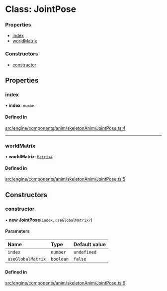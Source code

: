 # Class: JointPose


### Properties

- [index](JointPose.md#index)
- [worldMatrix](JointPose.md#worldmatrix)

### Constructors

- [constructor](JointPose.md#constructor)

## Properties

### index

• **index**: `number`

#### Defined in

[src/engine/components/anim/skeletonAnim/JointPose.ts:4](https://github.com/Orillusion/orillusion/blob/main/src/engine/components/anim/skeletonAnim/JointPose.ts#L4)

___

### worldMatrix

• **worldMatrix**: [`Matrix4`](Matrix4.md)

#### Defined in

[src/engine/components/anim/skeletonAnim/JointPose.ts:5](https://github.com/Orillusion/orillusion/blob/main/src/engine/components/anim/skeletonAnim/JointPose.ts#L5)

## Constructors

### constructor

• **new JointPose**(`index`, `useGlobalMatrix?`)

#### Parameters

| Name | Type | Default value |
| :------ | :------ | :------ |
| `index` | `number` | `undefined` |
| `useGlobalMatrix` | `boolean` | `false` |

#### Defined in

[src/engine/components/anim/skeletonAnim/JointPose.ts:6](https://github.com/Orillusion/orillusion/blob/main/src/engine/components/anim/skeletonAnim/JointPose.ts#L6)
